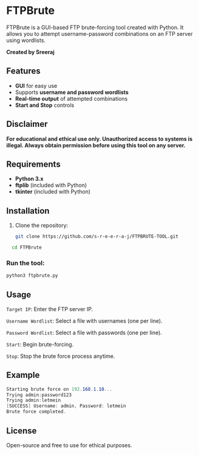 # FTPBrute

FTPBrute is a GUI-based FTP brute-forcing tool created with Python. It allows you to attempt username-password combinations on an FTP server using wordlists.

**Created by Sreeraj**

## Features

- **GUI** for easy use
- Supports **username and password wordlists**
- **Real-time output** of attempted combinations
- **Start and Stop** controls

## Disclaimer

**For educational and ethical use only. Unauthorized access to systems is illegal. Always obtain permission before using this tool on any server.**

## Requirements

- **Python 3.x**
- **ftplib** (included with Python)
- **tkinter** (included with Python)

## Installation

1. Clone the repository:

   ```bash
   git clone https://github.com/s-r-e-e-r-a-j/FTPBRUTE-TOOL.git
   ```
 ```  bash
   cd FTPBrute
   ```
### Run the tool:
``` bash
python3 ftpbrute.py

 ```
## Usage

`Target IP`: Enter the FTP server IP.

`Username Wordlist`: Select a file with usernames (one per line).

`Password Wordlist`: Select a file with passwords (one per line).

`Start`: Begin brute-forcing.

`Stop`: Stop the brute force process anytime.

## Example  
```csharp
Starting brute force on 192.168.1.10...
Trying admin:password123
Trying admin:letmein
[SUCCESS] Username: admin, Password: letmein
Brute force completed.
```
## License

Open-source and free to use for ethical purposes.
